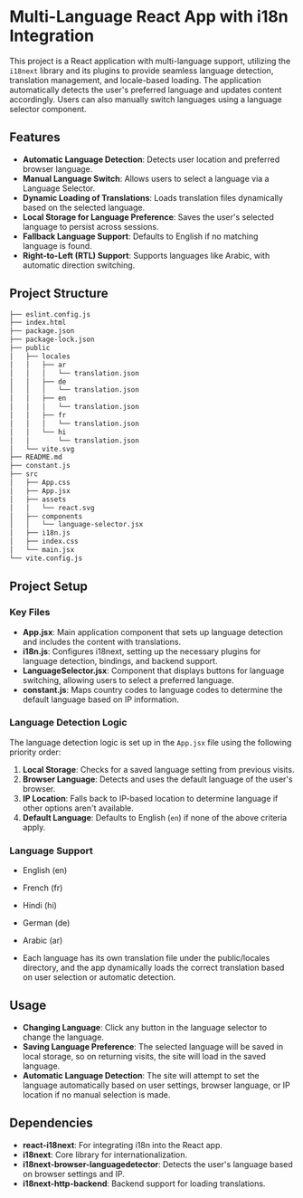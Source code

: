 # Multi-Language React App with i18n Integration

This project is a React application with multi-language support, utilizing the `i18next` library and its plugins to provide seamless language detection, translation management, and locale-based loading. The application automatically detects the user's preferred language and updates content accordingly. Users can also manually switch languages using a language selector component.

## Features

- **Automatic Language Detection**: Detects user location and preferred browser language.
- **Manual Language Switch**: Allows users to select a language via a Language Selector.
- **Dynamic Loading of Translations**: Loads translation files dynamically based on the selected language.
- **Local Storage for Language Preference**: Saves the user's selected language to persist across sessions.
- **Fallback Language Support**: Defaults to English if no matching language is found.
- **Right-to-Left (RTL) Support**: Supports languages like Arabic, with automatic direction switching.

## Project Structure

```markdown
├── eslint.config.js
├── index.html
├── package.json
├── package-lock.json
├── public
│   ├── locales
│   │   ├── ar
│   │   │   └── translation.json
│   │   ├── de
│   │   │   └── translation.json
│   │   ├── en
│   │   │   └── translation.json
│   │   ├── fr
│   │   │   └── translation.json
│   │   └── hi
│   │       └── translation.json
│   └── vite.svg
├── README.md
├── constant.js
├── src
│   ├── App.css
│   ├── App.jsx
│   ├── assets
│   │   └── react.svg
│   ├── components
│   │   └── language-selector.jsx
│   ├── i18n.js
│   ├── index.css
│   └── main.jsx
└── vite.config.js
```

## Project Setup

### Key Files

- **App.jsx**: Main application component that sets up language detection and includes the content with translations.
- **i18n.js**: Configures i18next, setting up the necessary plugins for language detection, bindings, and backend support.
- **LanguageSelector.jsx**: Component that displays buttons for language switching, allowing users to select a preferred language.
- **constant.js**: Maps country codes to language codes to determine the default language based on IP information.

### Language Detection Logic

The language detection logic is set up in the `App.jsx` file using the following priority order:

1. **Local Storage**: Checks for a saved language setting from previous visits.
2. **Browser Language**: Detects and uses the default language of the user's browser.
3. **IP Location**: Falls back to IP-based location to determine language if other options aren't available.
4. **Default Language**: Defaults to English (`en`) if none of the above criteria apply.

### Language Support

- English (en)
- French (fr)
- Hindi (hi)
- German (de)
- Arabic (ar)

- Each language has its own translation file under the public/locales directory, and the app dynamically loads the correct translation based on user selection or automatic detection.

## Usage

- **Changing Language**: Click any button in the language selector to change the language.
- **Saving Language Preference**: The selected language will be saved in local storage, so on returning visits, the site will load in the saved language.
- **Automatic Language Detection**: The site will attempt to set the language automatically based on user settings, browser language, or IP location if no manual selection is made.

## Dependencies

- **react-i18next**: For integrating i18n into the React app.
- **i18next**: Core library for internationalization.
- **i18next-browser-languagedetector**: Detects the user's language based on browser settings and IP.
- **i18next-http-backend**: Backend support for loading translations.